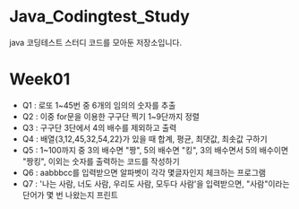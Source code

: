 # Java_Codingtest_Study
java 코딩테스트 스터디 코드를 모아둔 저장소입니다.

# Week01
* Q1 : 로또 1~45번 중 6개의 임의의 숫자를 추출
* Q2 : 이중 for문을 이용한 구구단 찍기 1~9단까지 정렬
* Q3 : 구구단 3단에서 4의 배수를 제외하고 출력
* Q4 : 배열{3,12,45,32,54,22}가 있을 때 합계, 평균, 최댓값, 최솟값 구하기
* Q5 : 1~100까지 중 3의 배수면 "짱", 5의 배수면 "킹", 3의 배수면서 5의 배수이면 "짱킹", 이외는 숫자를 출력하는 코드를 작성하기
* Q6 : aabbbcc를 입력받으면 알파벳이 각각 몇글자인지 체크하는 프로그램
* Q7 : '나는 사람, 너도 사람, 우리도 사람, 모두다 사람'을 입력받으면, "사람"이라는 단어가 몇 번 나왔는지 프린트


